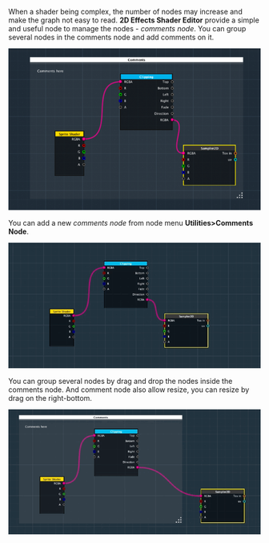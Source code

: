 When a shader being complex, the number of nodes may increase and make the graph not easy to read. **2D Effects Shader Editor** provide a simple and useful node to manage the nodes - _comments node_. You can group several nodes in the comments node and add comments on it.

![](images/commentsnode_1.png)

You can add a new _comments node_ from node menu **Utilities>Comments Node**. 

![](images/commentsnode_2.gif)

You can group several nodes by drag and drop the nodes inside the comments node. And comment node also allow resize, you can resize by drag on the right-bottom.

![](images/commentsnode_3.gif)